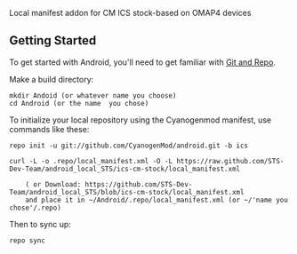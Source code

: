Local manifest addon for CM ICS stock-based on OMAP4 devices

Getting Started
---------------

To get started with Android, you'll need to get
familiar with [Git and Repo](http://source.android.com/download/using-repo).

Make a build directory:

	mkdir Andoid (or whatever name you choose)
	cd Android (or the name  you chose)
	

To initialize your local repository using the Cyanogenmod manifest, use commands like these:

    repo init -u git://github.com/CyanogenMod/android.git -b ics
    
    curl -L -o .repo/local_manifest.xml -O -L https://raw.github.com/STS-Dev-Team/android_local_STS/ics-cm-stock/local_manifest.xml

    	( or Download: https://github.com/STS-Dev-Team/android_local_STS/blob/ics-cm-stock/local_manifest.xml
		and place it in ~/Android/.repo/local_manifest.xml (or ~/'name you chose'/.repo)

Then to sync up:

    repo sync
